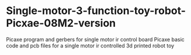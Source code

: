 # Single-motor-3-function-toy-robot-Picxae-08M2-version
Picaxe program and gerbers for single motor ir control board
Picaxe basic code and pcb files for a single motor ir controlled 3d printed robot toy
